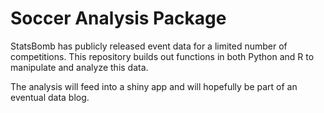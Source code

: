 # Soccer Analysis Package

StatsBomb has publicly released event data for a limited number of competitions. 
This repository builds out functions in both Python and R to manipulate and 
analyze this data. 

The analysis will feed into a shiny app and will hopefully be part of an eventual
data blog.